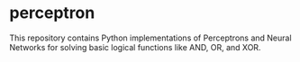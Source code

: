 # perceptron
This repository contains Python implementations of Perceptrons and Neural Networks for solving basic logical functions like AND, OR, and XOR.
